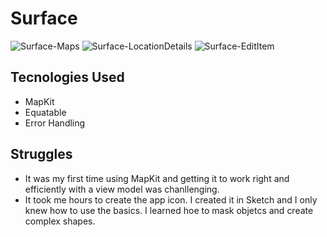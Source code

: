 # Surface

![Surface-Maps](https://user-images.githubusercontent.com/61842505/163694854-a2e1ce2f-1956-4c4f-b587-6ec1afb30ee3.png)
![Surface-LocationDetails](https://user-images.githubusercontent.com/61842505/163694855-d8de5dd3-64c4-40d8-9308-0053afddfa5d.png)
![Surface-EditItem](https://user-images.githubusercontent.com/61842505/163694857-de3e0457-15f9-42c7-80ee-6b03e91c9533.png)

## Tecnologies Used
- MapKit
- Equatable
- Error Handling

## Struggles
- It was my first time using MapKit and getting it to work right and efficiently with a view model was chanllenging. 
- It took me hours to create the app icon. I created it in Sketch and I only knew how to use the basics. I learned hoe to mask objetcs and create complex shapes. 
